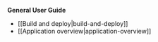 **General User Guide**
* [[Build and deploy|build-and-deploy]]
* [[Application overview|application-overview]]
